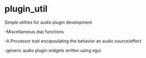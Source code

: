 # plugin_util
Simple utilties for audio plugin development

-Miscellaneous dsp functions

-A Processor trait encapsulating the behavior an audio source/effect

-generic audio plugin widgets written using egui
